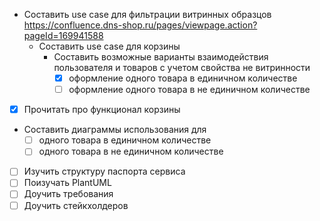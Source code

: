 - Составить use case для фильтрации витринных образцов https://confluence.dns-shop.ru/pages/viewpage.action?pageId=169941588
	- Составить use case для корзины
		- Составить возможные варианты взаимодействия пользователя и товаров с учетом свойства не витринности
			- [x] оформление одного товара в единичном количестве
			- [ ] оформление одного товара в не единичном количестве
- [x] Прочитать про функционал корзины
- Составить диаграммы использования для
	- [ ] одного товара в единичном количестве
	- [ ] одного товара в не единичном количестве
- [ ] Изучить структуру паспорта сервиса
- [ ] Поизучать PlantUML
- [ ] Доучить требования
- [ ] Доучить стейкхолдеров
